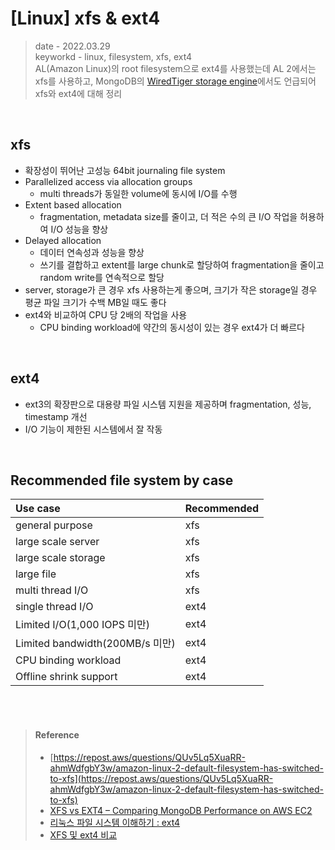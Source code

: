 # [Linux] xfs & ext4
> date - 2022.03.29  
> keyworkd - linux, filesystem, xfs, ext4  
> AL(Amazon Linux)의 root filesystem으로 ext4를 사용했는데 AL 2에서는 xfs를 사용하고, MongoDB의 [WiredTiger storage engine](https://www.mongodb.com/docs/manual/core/wiredtiger/#storage-wiredtiger)에서도 언급되어 xfs와 ext4에 대해 정리

<br>

## xfs
* 확장성이 뛰어난 고성능 64bit journaling file system
* Parallelized access via allocation groups
  * multi threads가 동일한 volume에 동시에 I/O를 수행
* Extent based allocation
  * fragmentation, metadata size를 줄이고, 더 적은 수의 큰 I/O 작업을 허용하여 I/O 성능을 향상
* Delayed allocation
  * 데이터 연속성과 성능을 향상
  * 쓰기를 결합하고 extent를 large chunk로 할당하여 fragmentation을 줄이고 random write를 연속적으로 할당
* server, storage가 큰 경우 xfs 사용하는게 좋으며, 크기가 작은 storage일 경우 평균 파일 크기가 수백 MB일 때도 좋다
* ext4와 비교하여 CPU 당 2배의 작업을 사용
  * CPU binding workload에 약간의 동시성이 있는 경우 ext4가 더 빠르다


<br>

## ext4
* ext3의 확장판으로 대용량 파일 시스템 지원을 제공하며 fragmentation, 성능, timestamp 개선
* I/O 기능이 제한된 시스템에서 잘 작동


<br>

## Recommended file system by case
| Use case | Recommended |
|:--|:--|
| general purpose | xfs |
| large scale server | xfs |
| large scale storage | xfs |
| large file | xfs |
| multi thread I/O | xfs |
| single thread I/O | ext4 |
| Limited I/O(1,000 IOPS 미만) | ext4 |
| Limited bandwidth(200MB/s 미만) | ext4 |
| CPU binding workload | ext4 |
| Offline shrink support | ext4 |


<br><br>

> #### Reference
> * [https://repost.aws/questions/QUv5Lq5XuaRR-ahmWdfgbY3w/amazon-linux-2-default-filesystem-has-switched-to-xfs](https://repost.aws/questions/QUv5Lq5XuaRR-ahmWdfgbY3w/amazon-linux-2-default-filesystem-has-switched-to-xfs)
> * [XFS vs EXT4 – Comparing MongoDB Performance on AWS EC2](https://scalegrid.io/blog/xfs-vs-ext4-comparing-mongodb-performance-on-aws-ec2/)
> * [리눅스 파일 시스템 이해하기 : ext4](https://tech.osci.kr/2018/07/31/%EB%A6%AC%EB%88%85%EC%8A%A4-%ED%8C%8C%EC%9D%BC-%EC%8B%9C%EC%8A%A4%ED%85%9C-%EC%9D%B4%ED%95%B4%ED%95%98%EA%B8%B0-ext4/)
> * [XFS 및 ext4 비교](https://access.redhat.com/documentation/ko-kr/red_hat_enterprise_linux/9/html/managing_file_systems/comparison-of-xfs-and-ext4_assembly_overview-of-available-file-systems)

